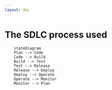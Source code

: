 ```yaml
---
layout: doc
---
```


# The SDLC process used

```mermaid
    stateDiagram
    Plan --> Code
    Code --> Build
    Build --> Test
    Test --> Release
    Release --> Deploy
    Deploy --> Operate
    Operate --> Monitor
    Monitor --> Plan
```
